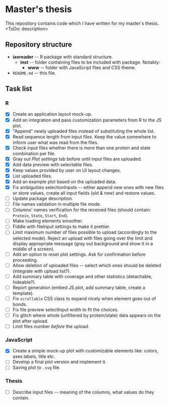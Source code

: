 # Master's thesis

This repository contains code which I have written for my master's thesis.
<ToDo: description>


## Repository structure
* **iaoreader** -- R package with standard structure.
    * **inst** -- folder containing files to be included with package. Notably:
        * **www** -- folder with JavaScript files and CSS theme.
* `README.md` -- this file.


## Task list
### R 
- [x] Create an application layout mock-up.
- [x] Add an integration and pass customization parameters from R to the JS plot.
- [x] "Append" newly uploaded files instead of substituting the whole list.
- [x] Read sequence length from input files. Keep the value somewhere to inform user what was read from the files.
- [x] Check input files whether there is more than one protein and state combination per file.
- [x] Gray out *Plot settings* tab before until input files are uploaded.
- [x] Add data preview with selectable files.
- [x] Keep values provided by user on UI layout changes.
- [x] List uploaded files.
- [x] Add an example plot based on the uploaded data.
- [x] Fix ambiguities selectionInputs -- either append new ones with new files or store values, create all input fields (old & new) and restore values.
- [ ] Update package description.
- [ ] File names validation in multiple file mode.
- [ ] Columns' names verification for the received files (should contain: `Protein`, `State`, `Start`, `End`).
- [ ] Make loading elements smoother.
- [ ] Fiddle with fileInput settings to make it prettier.
- [ ] Limit maximum number of files possible to upload (accordingly to the selected mode). Reject an upload with files going over the limit and display appropriate message (gray out background and show it in a middle of a screen).
- [ ] Add an option to reset plot settings. Ask for confirmation before proceeding.
- [ ] Allow deletion of uploaded files -- select which ones should be deleted (integrate with upload list?).
- [ ] Add summary table with coverage and other statistics (detachable, hideable?).
- [ ] Report generation (embed JS plot, add summary table, create a template).
- [ ] Fix `scrollable` CSS class to expand nicely when element goes out of bonds.
- [ ] Fix file preview selectInput width to fit the choices.
- [ ] Fix glitch where whole (unfiltered by protein/state) data appears on the plot after upload.
- [ ] Limit files number *before* the upload.

### JavaScript
- [x] Create a simple mock-up plot with customizable elements like: colors, axes labels, title etc.
- [ ] Develop a final plot version and implement it.
- [ ] Saving plot to `.svg` file.

### Thesis
- [ ] Describe input files -- meaning of the columns, what values do they contain.
